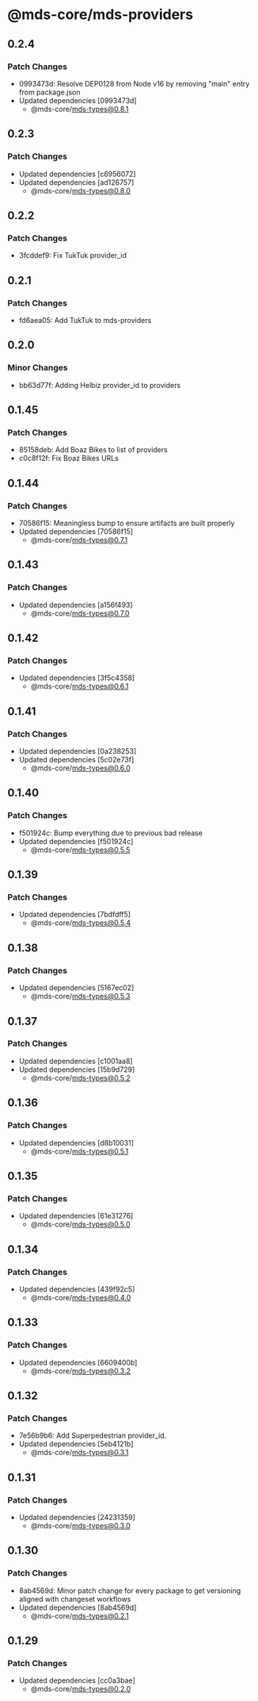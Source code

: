 # @mds-core/mds-providers

## 0.2.4

### Patch Changes

- 0993473d: Resolve DEP0128 from Node v16 by removing "main" entry from package.json
- Updated dependencies [0993473d]
  - @mds-core/mds-types@0.8.1

## 0.2.3

### Patch Changes

- Updated dependencies [c6956072]
- Updated dependencies [ad126757]
  - @mds-core/mds-types@0.8.0

## 0.2.2

### Patch Changes

- 3fcddef9: Fix TukTuk provider_id

## 0.2.1

### Patch Changes

- fd6aea05: Add TukTuk to mds-providers

## 0.2.0

### Minor Changes

- bb63d77f: Adding Helbiz provider_id to providers

## 0.1.45

### Patch Changes

- 85158deb: Add Boaz Bikes to list of providers
- c0c8f12f: Fix Boaz Bikes URLs

## 0.1.44

### Patch Changes

- 70586f15: Meaningless bump to ensure artifacts are built properly
- Updated dependencies [70586f15]
  - @mds-core/mds-types@0.7.1

## 0.1.43

### Patch Changes

- Updated dependencies [a156f493]
  - @mds-core/mds-types@0.7.0

## 0.1.42

### Patch Changes

- Updated dependencies [3f5c4358]
  - @mds-core/mds-types@0.6.1

## 0.1.41

### Patch Changes

- Updated dependencies [0a238253]
- Updated dependencies [5c02e73f]
  - @mds-core/mds-types@0.6.0

## 0.1.40

### Patch Changes

- f501924c: Bump everything due to previous bad release
- Updated dependencies [f501924c]
  - @mds-core/mds-types@0.5.5

## 0.1.39

### Patch Changes

- Updated dependencies [7bdfdff5]
  - @mds-core/mds-types@0.5.4

## 0.1.38

### Patch Changes

- Updated dependencies [5167ec02]
  - @mds-core/mds-types@0.5.3

## 0.1.37

### Patch Changes

- Updated dependencies [c1001aa8]
- Updated dependencies [15b9d729]
  - @mds-core/mds-types@0.5.2

## 0.1.36

### Patch Changes

- Updated dependencies [d8b10031]
  - @mds-core/mds-types@0.5.1

## 0.1.35

### Patch Changes

- Updated dependencies [61e31276]
  - @mds-core/mds-types@0.5.0

## 0.1.34

### Patch Changes

- Updated dependencies [439f92c5]
  - @mds-core/mds-types@0.4.0

## 0.1.33

### Patch Changes

- Updated dependencies [6609400b]
  - @mds-core/mds-types@0.3.2

## 0.1.32

### Patch Changes

- 7e56b9b6: Add Superpedestrian provider_id.
- Updated dependencies [5eb4121b]
  - @mds-core/mds-types@0.3.1

## 0.1.31

### Patch Changes

- Updated dependencies [24231359]
  - @mds-core/mds-types@0.3.0

## 0.1.30

### Patch Changes

- 8ab4569d: Minor patch change for every package to get versioning aligned with changeset workflows
- Updated dependencies [8ab4569d]
  - @mds-core/mds-types@0.2.1

## 0.1.29

### Patch Changes

- Updated dependencies [cc0a3bae]
  - @mds-core/mds-types@0.2.0
